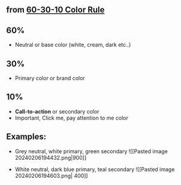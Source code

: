 ## from [60-30-10 Color Rule](https://www.youtube.com/watch?v=UWwNIMHFdW4)

## 60% 
- Neutral or base color (white, cream, dark etc..)

## 30%
- Primary color or brand color

## 10%
- **Call-to-action** or secondary color
- Important, Click me, pay attention to me color

## Examples:

- Grey neutral, white primary, green secondary
![[Pasted image 20240206194432.png|900]]

- White neutral, dark blue primary, teal secondary
![[Pasted image 20240206194603.png| 400]]